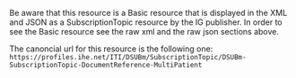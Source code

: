 <div markdown="1" class="dragon">

Be aware that this resource is a Basic resource that is displayed in the XML and JSON as a SubscriptionTopic resource by the IG publisher. In order to see the Basic resource see the raw xml and the raw json sections above. 

<!-- add the canonical uri of the basic -->
The canoncial url for this resource is the following one: 
`https://profiles.ihe.net/ITI/DSUBm/SubscriptionTopic/DSUBm-SubscriptionTopic-DocumentReference-MultiPatient`
</div>